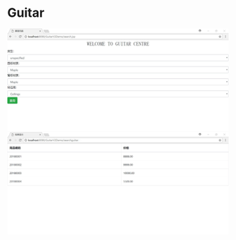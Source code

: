 # Guitar
![Image text](https://github.com/cumtljy/Guitar/blob/master/%E8%BF%90%E8%A1%8C%E5%9B%BE%E7%89%871.jpg)
![Image text](https://github.com/cumtljy/Guitar/blob/master/%E8%BF%90%E8%A1%8C%E5%9B%BE%E7%89%872.jpg)

